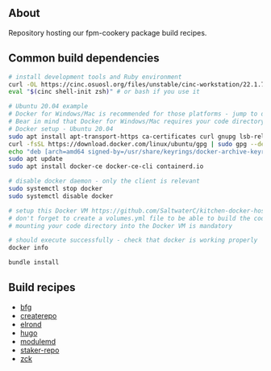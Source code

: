 ## About

Repository hosting our fpm-cookery package build recipes.

## Common build dependencies

```bash
# install development tools and Ruby environment
curl -OL https://cinc.osuosl.org/files/unstable/cinc-workstation/22.1.745/ubuntu/20.04/cinc-workstation_22.1.745-1_amd64.deb && apt install ./cinc-workstation_22.1.745-1_amd64.deb
eval "$(cinc shell-init zsh)" # or bash if you use it

# Ubuntu 20.04 example
# Docker for Windows/Mac is recommended for those platforms - jump to docker info
# Bear in mind that Docker for Windows/Mac requires your code directory to be shared with the Docker VM
# Docker setup - Ubuntu 20.04
sudo apt install apt-transport-https ca-certificates curl gnupg lsb-release build-essential
curl -fsSL https://download.docker.com/linux/ubuntu/gpg | sudo gpg --dearmor -o /usr/share/keyrings/docker-archive-keyring.gpg
echo "deb [arch=amd64 signed-by=/usr/share/keyrings/docker-archive-keyring.gpg] https://download.docker.com/linux/ubuntu $(lsb_release -cs) stable" | sudo tee /etc/apt/sources.list.d/docker.list > /dev/null
sudo apt update
sudo apt install docker-ce docker-ce-cli containerd.io

# disable docker daemon - only the client is relevant
sudo systemctl stop docker
sudo systemctl disable docker

# setup this Docker VM https://github.com/SaltwaterC/kitchen-docker-host-vagrant
# don't forget to create a volumes.yml file to be able to build the code
# mounting your code directory into the Docker VM is mandatory

# should execute successfully - check that docker is working properly
docker info

bundle install
```

## Build recipes

 * [bfg](/recipes/bfg)
 * [createrepo](/recipes/createrepo)
 * [elrond](/recipes/elrond)
 * [hugo](/recipes/hugo)
 * [modulemd](/recipes/modulemd)
 * [staker-repo](/recipes/staker-repo)
 * [zck](/recipes/zck)
